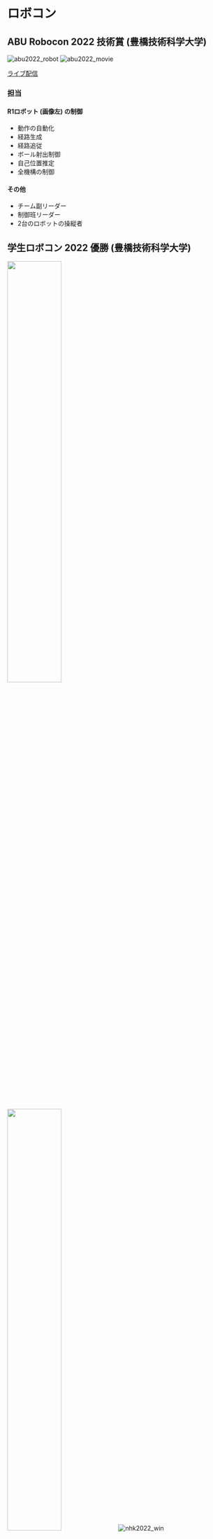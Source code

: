 # ロボコン
## ABU Robocon 2022 技術賞 (豊橋技術科学大学)
![abu2022_robot](images/IMG_9556.JPG)
![abu2022_movie](images/IMG_2958.gif)

[ライブ配信](https://www.youtube.com/watch?v=GEz8ktGMHKE&ab_channel=ROBOCONOfficial%5Brobotcontest%5D)

### 担当
#### R1ロボット (画像左) の制御
* 動作の自動化
* 経路生成
* 経路追従
* ボール射出制御
* 自己位置推定
* 全機構の制御

#### その他
* チーム副リーダー
* 制御班リーダー
* 2台のロボットの操縦者


## 学生ロボコン 2022 優勝 (豊橋技術科学大学)
<img src="images/IMG_9271.JPG" width="49.7%"> <img src="images/IMG_9269.JPG" width="49.7%">
![nhk2022_win](images/IMG_9327.JPG)

[ライブ配信](https://www.youtube.com/watch?v=juYlfcXIgFk&ab_channel=ROBOCONOfficial%5Brobotcontest%5D)

### 担当
#### R1ロボット (画像左) の制御
* 動作の自動化
* 経路生成
* 経路追従
* ボール射出制御
* 照準制御
* 自己位置推定
* 全機構の制御

#### その他
* チーム副リーダー
* 制御班リーダー
* 2台のロボットの操縦者

## 東海地区交流ロボコン 2021 優勝 (豊橋技術科学大学 シン・夜に駆ける)
![tourobo_robot](images/IMG_8467.JPG)
![tourobo_win](images/tourobo2021.gif)

### 担当
#### ロボットの全制御
* 動作の自動化
* 経路生成
* 経路追従
* 自己位置推定

## RoboMaster 2019 Japan Winter Camp 準優勝 (Scramble)
![robomaster_winter_robot](images/IMG_6849.JPG)
![inf_turn](images/inf_turn.gif)

[ライブ配信](https://www.youtube.com/watch?v=zRlnwMaVExo&ab_channel=RoboMasterJapanCommunity)

### 担当
#### 3台のロボットの制御
* 足回り制御
* 砲塔制御
* 射出制御
* その他機構制御
* 操縦画面制御

## RoboMaster 2019 Japan Summer Camp 優勝 (Scramble)
![robomaster_summer_robot](images/IMG_6477.JPG)

[ライブ配信](https://www.youtube.com/watch?v=BjuciTLCysc&ab_channel=RoboMasterJapanCommunity)

### 担当
#### 2台のロボットの制御
* 足回り制御
* 砲塔制御
* 射出制御
* その他機構制御

## 高専ロボコン 2018 近畿地区大会 技術賞 (舞鶴高専Bチーム)
<img src="images/IMG_5535.JPG" width="49.7%"> <img src="images/IMG_5537.JPG" width="49.7%">

[ライブ配信](https://www.youtube.com/watch?v=VNDaD8h3bwo&ab_channel=ROBOCONOfficial%5Brobotcontest%5D)

### 担当
#### 2台のロボットの制御
* 動作の自動化
* 足回り制御
* 自己位置推定
* 全機構制御
* フィールドオブジェクト検出
* コントローラ作成

#### その他
* チームリーダー

## 近畿地区合同ロボコン 2018 合ロボ大賞 (舞鶴高専Bチーム)
![gorobo2018_robot](images/IMG_4846.JPG)

[ライブ配信](https://www.youtube.com/watch?v=EfnJvspgEZU&ab_channel=%E8%BF%91%E7%95%BF%E5%9C%B0%E5%8C%BA%E5%90%88%E5%90%8C%E3%83%AD%E3%83%9C%E3%82%B3%E3%83%B3)

### 担当
#### ロボットの制御
* 動作の半自動化
* 全機構制御
* コントローラ作成

# 趣味開発
## 点群マッチング
<img src="images/point_cloud_matching.gif" width="49.7%"> <img src="images/point_cloud_to_line_matching.gif" width="49.7%">
[リポジトリ](https://github.com/TakumaNakao/mathematical_robotics)

## メタヒューリスティクスアルゴリズム
<img src="images/particle_swarm_optimization.gif" width="49.7%"> <img src="images/differential_evolution.gif" width="49.7%">
[リポジトリ](https://github.com/TakumaNakao/metaheuristics_optimization)